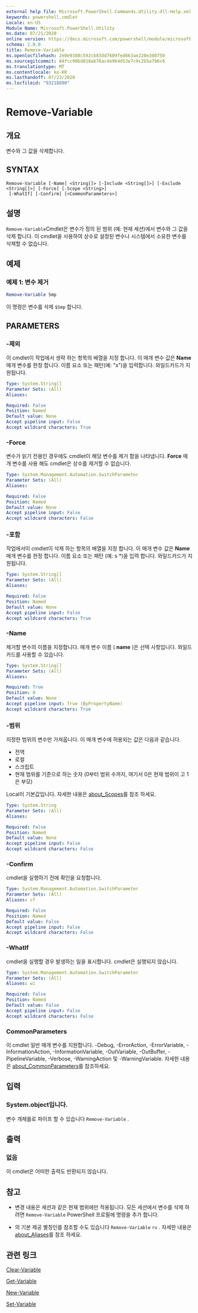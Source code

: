 ```yaml
---
external help file: Microsoft.PowerShell.Commands.Utility.dll-Help.xml
keywords: powershell,cmdlet
Locale: en-US
Module Name: Microsoft.PowerShell.Utility
ms.date: 07/21/2020
online version: https://docs.microsoft.com/powershell/module/microsoft.powershell.utility/remove-variable?view=powershell-6&WT.mc_id=ps-gethelp
schema: 2.0.0
title: Remove-Variable
ms.openlocfilehash: 2e0e9388c592cb83dd7609fed663ae220e380750
ms.sourcegitcommit: 84fcc90bd018ab76ac4e964d53e7c9c2b5a7b6c6
ms.translationtype: MT
ms.contentlocale: ko-KR
ms.lasthandoff: 07/23/2020
ms.locfileid: "93218890"
---
```

# Remove-Variable

## 개요
변수와 그 값을 삭제합니다.

## SYNTAX

```
Remove-Variable [-Name] <String[]> [-Include <String[]>] [-Exclude <String[]>] [-Force] [-Scope <String>]
 [-WhatIf] [-Confirm] [<CommonParameters>]
```

## 설명

`Remove-Variable`Cmdlet은 변수가 정의 된 범위 (예: 현재 세션)에서 변수와 그 값을 삭제 합니다. 이 cmdlet을 사용하여 상수로 설정된 변수나 시스템에서 소유한 변수를 삭제할 수 없습니다.

## 예제

### 예제 1: 변수 제거

```powershell
Remove-Variable Smp
```

이 명령은 변수를 삭제 `$Smp` 합니다.

## PARAMETERS

### -제외

이 cmdlet이 작업에서 생략 하는 항목의 배열을 지정 합니다. 이 매개 변수 값은 **Name** 매개 변수를 한정 합니다. 이름 요소 또는 패턴(예: "*s*")을 입력합니다. 와일드카드가 지원됩니다.

```yaml
Type: System.String[]
Parameter Sets: (All)
Aliases:

Required: False
Position: Named
Default value: None
Accept pipeline input: False
Accept wildcard characters: True
```

### -Force

변수가 읽기 전용인 경우에도 cmdlet이 해당 변수를 제거 함을 나타냅니다. **Force** 매개 변수를 사용 해도 cmdlet은 상수를 제거할 수 없습니다.

```yaml
Type: System.Management.Automation.SwitchParameter
Parameter Sets: (All)
Aliases:

Required: False
Position: Named
Default value: None
Accept pipeline input: False
Accept wildcard characters: False
```

### -포함

작업에서이 cmdlet이 삭제 하는 항목의 배열을 지정 합니다. 이 매개 변수 값은 **Name** 매개 변수를 한정 합니다. 이름 요소 또는 패턴 (예: s *)을 입력 합니다. 와일드카드가 지원됩니다.

```yaml
Type: System.String[]
Parameter Sets: (All)
Aliases:

Required: False
Position: Named
Default value: None
Accept pipeline input: False
Accept wildcard characters: True
```

### -Name

제거할 변수의 이름을 지정합니다. 매개 변수 이름 ( **name** )은 선택 사항입니다.
와일드 카드를 사용할 수 있습니다.

```yaml
Type: System.String[]
Parameter Sets: (All)
Aliases:

Required: True
Position: 0
Default value: None
Accept pipeline input: True (ByPropertyName)
Accept wildcard characters: True
```

### -범위

지정한 범위의 변수만 가져옵니다. 이 매개 변수에 허용되는 값은 다음과 같습니다.

- 전역
- 로컬
- 스크립트
- 현재 범위를 기준으로 하는 숫자 (0부터 범위 수까지, 여기서 0은 현재 범위이 고 1은 부모)

Local이 기본값입니다. 자세한 내용은 [about_Scopes](../Microsoft.PowerShell.Core/About/about_Scopes.md)를 참조 하세요.

```yaml
Type: System.String
Parameter Sets: (All)
Aliases:

Required: False
Position: Named
Default value: None
Accept pipeline input: False
Accept wildcard characters: False
```

### -Confirm

cmdlet을 실행하기 전에 확인을 요청합니다.

```yaml
Type: System.Management.Automation.SwitchParameter
Parameter Sets: (All)
Aliases: cf

Required: False
Position: Named
Default value: False
Accept pipeline input: False
Accept wildcard characters: False
```

### -WhatIf

cmdlet을 실행할 경우 발생하는 일을 표시합니다. cmdlet은 실행되지 않습니다.

```yaml
Type: System.Management.Automation.SwitchParameter
Parameter Sets: (All)
Aliases: wi

Required: False
Position: Named
Default value: False
Accept pipeline input: False
Accept wildcard characters: False
```

### CommonParameters

이 cmdlet 일반 매개 변수를 지원합니다. -Debug, -ErrorAction, -ErrorVariable, -InformationAction, -InformationVariable, -OutVariable, -OutBuffer, -PipelineVariable, -Verbose, -WarningAction 및 -WarningVariable. 자세한 내용은 [about_CommonParameters](https://go.microsoft.com/fwlink/?LinkID=113216)를 참조하세요.

## 입력

### System.object입니다.

변수 개체를로 파이프 할 수 있습니다 `Remove-Variable` .

## 출력

### 없음

이 cmdlet은 어떠한 출력도 반환되지 않습니다.

## 참고

- 변경 내용은 세션과 같은 현재 범위에만 적용됩니다. 모든 세션에서 변수를 삭제 하려면 `Remove-Variable` PowerShell 프로필에 명령을 추가 합니다.

- 의 기본 제공 별칭인를 참조할 수도 있습니다 `Remove-Variable` `rv` . 자세한 내용은 [about_Aliases](../Microsoft.PowerShell.Core/About/about_Aliases.md)를 참조 하세요.

## 관련 링크

[Clear-Variable](Clear-Variable.md)

[Get-Variable](Get-Variable.md)

[New-Variable](New-Variable.md)

[Set-Variable](Set-Variable.md)
